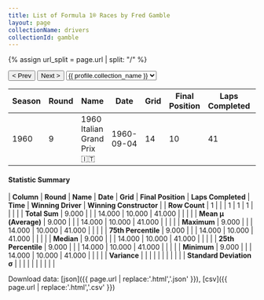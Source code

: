 ```yaml
---
title: List of Formula 1® Races by Fred Gamble
layout: page
collectionName: drivers
collectionId: gamble
---
```


{% assign url_split = page.url | split: "/" %}
<div id="collection-navigation">
<button onclick="selector.options[selector.selectedIndex-1].value && (window.location = selector.options[selector.selectedIndex-1].value);">&lt; Prev</button>
<button onclick="selector.options[selector.selectedIndex+1].value && (window.location = selector.options[selector.selectedIndex+1].value);">Next &gt;</button>
<select id="selector" onchange="this.options[this.selectedIndex].value && (window.location = this.options[this.selectedIndex].value);">
  {% for collectionId in site.data[page.collectionName].refs %}
    {% if collectionId == page.collectionId %}
      {% assign selected = "selected" %}
    {% else %}
      {% assign selected = "" %}
    {% endif %}
    {% assign profile = site.data[page.collectionName][collectionId].profile %}
    <option value="/f1/{{ page.collectionName }}/{{ collectionId }}/{{ url_split[4] }}" {{ selected }}>{{ profile.collection_name }}</option>
  {% endfor %}
</select>
</div>

| Season | Round | Name | Date | Grid | Final Position | Laps Completed | Time | Winning Driver | Winning Constructor |
|--|--|--|--|--|--|--|--|--|--|
| 1960 | 9 | 1960 Italian Grand Prix 🇮🇹 | 1960-09-04 | 14 | 10 | 41 |   | Phil Hill 🇺🇸 | Ferrari 🇮🇹 |

#### Statistic Summary

| **Column** | **Round** | **Name** | **Date** | **Grid** | **Final Position** | **Laps Completed** | **Time** | **Winning Driver** | **Winning Constructor** |
| **Row Count** | 1 |  |  | 1 | 1 | 1 |  |  |  |
| **Total Sum** | 9.000 |  |  | 14.000 | 10.000 | 41.000 |  |  |  |
| **Mean μ (Average)** | 9.000 |  |  | 14.000 | 10.000 | 41.000 |  |  |  |
| **Maximum** | 9.000 |  |  | 14.000 | 10.000 | 41.000 |  |  |  |
| **75th Percentile** | 9.000 |  |  | 14.000 | 10.000 | 41.000 |  |  |  |
| **Median** | 9.000 |  |  | 14.000 | 10.000 | 41.000 |  |  |  |
| **25th Percentile** | 9.000 |  |  | 14.000 | 10.000 | 41.000 |  |  |  |
| **Minimum** | 9.000 |  |  | 14.000 | 10.000 | 41.000 |  |  |  |
| **Variance** |  |  |  |  |  |  |  |  |  |
| **Standard Deviation σ** |  |  |  |  |  |  |  |  |  |

Download data: [json]({{ page.url | replace:'.html','.json' }}), [csv]({{ page.url | replace:'.html','.csv' }})
